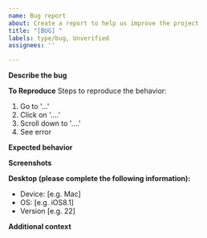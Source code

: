 ```yaml
---
name: Bug report
about: Create a report to help us improve the project
title: "[BUG] "
labels: type/bug, Unverified
assignees: ''

---
```


**Describe the bug**
<!-- A clear and concise description of what the bug is. -->

**To Reproduce**
Steps to reproduce the behavior:
1. Go to '...'
2. Click on '....'
3. Scroll down to '....'
4. See error

**Expected behavior**
<!-- A clear and concise description of what you expected to happen. -->

**Screenshots**
<!-- If applicable, add screenshots to help explain your problem. -->

**Desktop (please complete the following information):**
 - Device: [e.g. Mac]
 - OS: [e.g. iOS8.1]
 - Version [e.g. 22]

**Additional context**
<!-- Add any other context about the problem here. -->
